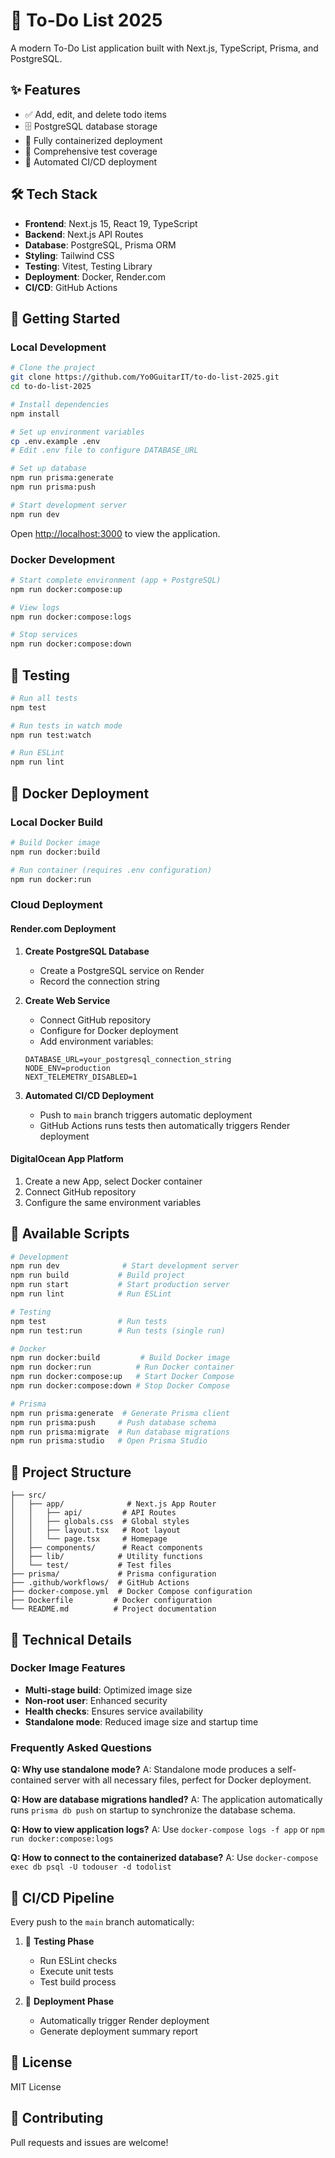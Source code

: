 # 📝 To-Do List 2025

A modern To-Do List application built with Next.js, TypeScript, Prisma, and PostgreSQL.

## ✨ Features

- ✅ Add, edit, and delete todo items
- 🗄️ PostgreSQL database storage
- 🐳 Fully containerized deployment
- 🧪 Comprehensive test coverage
- 🚀 Automated CI/CD deployment

## 🛠️ Tech Stack

- **Frontend**: Next.js 15, React 19, TypeScript
- **Backend**: Next.js API Routes
- **Database**: PostgreSQL, Prisma ORM
- **Styling**: Tailwind CSS
- **Testing**: Vitest, Testing Library
- **Deployment**: Docker, Render.com
- **CI/CD**: GitHub Actions

## 🚀 Getting Started

### Local Development

```bash
# Clone the project
git clone https://github.com/Yo0GuitarIT/to-do-list-2025.git
cd to-do-list-2025

# Install dependencies
npm install

# Set up environment variables
cp .env.example .env
# Edit .env file to configure DATABASE_URL

# Set up database
npm run prisma:generate
npm run prisma:push

# Start development server
npm run dev
```

Open [http://localhost:3000](http://localhost:3000) to view the application.

### Docker Development

```bash
# Start complete environment (app + PostgreSQL)
npm run docker:compose:up

# View logs
npm run docker:compose:logs

# Stop services
npm run docker:compose:down
```

## 🧪 Testing

```bash
# Run all tests
npm test

# Run tests in watch mode
npm run test:watch

# Run ESLint
npm run lint
```

## 🐳 Docker Deployment

### Local Docker Build

```bash
# Build Docker image
npm run docker:build

# Run container (requires .env configuration)
npm run docker:run
```

### Cloud Deployment

#### Render.com Deployment

1. **Create PostgreSQL Database**

   - Create a PostgreSQL service on Render
   - Record the connection string

2. **Create Web Service**

   - Connect GitHub repository
   - Configure for Docker deployment
   - Add environment variables:

   ```
   DATABASE_URL=your_postgresql_connection_string
   NODE_ENV=production
   NEXT_TELEMETRY_DISABLED=1
   ```

3. **Automated CI/CD Deployment**
   - Push to `main` branch triggers automatic deployment
   - GitHub Actions runs tests then automatically triggers Render deployment

#### DigitalOcean App Platform

1. Create a new App, select Docker container
2. Connect GitHub repository
3. Configure the same environment variables

## 🔧 Available Scripts

```bash
# Development
npm run dev              # Start development server
npm run build           # Build project
npm run start           # Start production server
npm run lint            # Run ESLint

# Testing
npm test                # Run tests
npm run test:run        # Run tests (single run)

# Docker
npm run docker:build         # Build Docker image
npm run docker:run          # Run Docker container
npm run docker:compose:up   # Start Docker Compose
npm run docker:compose:down # Stop Docker Compose

# Prisma
npm run prisma:generate  # Generate Prisma client
npm run prisma:push     # Push database schema
npm run prisma:migrate  # Run database migrations
npm run prisma:studio   # Open Prisma Studio
```

## 📁 Project Structure

```
├── src/
│   ├── app/              # Next.js App Router
│   │   ├── api/         # API Routes
│   │   ├── globals.css  # Global styles
│   │   ├── layout.tsx   # Root layout
│   │   └── page.tsx     # Homepage
│   ├── components/      # React components
│   ├── lib/            # Utility functions
│   └── test/           # Test files
├── prisma/             # Prisma configuration
├── .github/workflows/  # GitHub Actions
├── docker-compose.yml  # Docker Compose configuration
├── Dockerfile         # Docker configuration
└── README.md          # Project documentation
```

## 🔧 Technical Details

### Docker Image Features

- **Multi-stage build**: Optimized image size
- **Non-root user**: Enhanced security
- **Health checks**: Ensures service availability
- **Standalone mode**: Reduced image size and startup time

### Frequently Asked Questions

**Q: Why use standalone mode?**
A: Standalone mode produces a self-contained server with all necessary files, perfect for Docker deployment.

**Q: How are database migrations handled?**
A: The application automatically runs `prisma db push` on startup to synchronize the database schema.

**Q: How to view application logs?**
A: Use `docker-compose logs -f app` or `npm run docker:compose:logs`

**Q: How to connect to the containerized database?**
A: Use `docker-compose exec db psql -U todouser -d todolist`

## 🚀 CI/CD Pipeline

Every push to the `main` branch automatically:

1. 🧪 **Testing Phase**

   - Run ESLint checks
   - Execute unit tests
   - Test build process

2. 🚀 **Deployment Phase**
   - Automatically trigger Render deployment
   - Generate deployment summary report

## 📝 License

MIT License

## 🤝 Contributing

Pull requests and issues are welcome!
